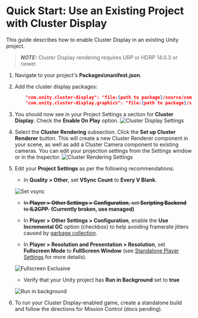 # Quick Start: Use an Existing Project with Cluster Display

This guide describes how to enable Cluster Display in an existing Unity project.

> **_NOTE:_** Cluster Display rendering requires URP or HDRP 14.0.3 or newer.

1. Navigate to your project's **Packages\manifest.json**.
2. Add the cluster display packages:

    ```json
        "com.unity.cluster-display": "file:{path to package}/source/com.unity.cluster-display",
        "com.unity.cluster-display.graphics": "file:{path to package}/source/com.unity.cluster-display.graphics"
    ```

3. You should now see in your Project Settings a section for **Cluster Display**. Check the **Enable On Play** option.
   ![Cluster Display Settings](images/cluster-settings.png)

4. Select the **Cluster Rendering** subsection. Click the **Set up Cluster Renderer** button. This will create a new Cluster Renderer component in your scene,
   as well as add a Cluster Camera component to existing cameras. You can edit your projection settings from the Settings window or in the Inspector.
   ![Cluster Rendering Settings](images/rendering-settings.png)

5. Edit your **Project Settings** as per the following recommendations:

    - In **Quality > Other**, set **VSync Count** to **Every V Blank**.

    ![Set vsync](images/vsync.png)

    - ~~In **Player > Other Settings > Configuration**, set **Scripting Backend** to **IL2CPP**.~~ **(Currently broken, use managed)**

    - In **Player > Other Settings > Configuration**, enable the **Use Incremental GC** option (checkbox) to help avoiding framerate jitters caused by [garbage collection](https://blogs.unity3d.com/2018/11/26/feature-preview-incremental-garbage-collection/).

    - In **Player > Resolution and Presentation > Resolution**, set **Fullscreen Mode** to **FullScreen Window** (see [Standalone Player Settings](https://docs.unity3d.com/Manual/class-PlayerSettingsStandalone.html) for more details).

    ![Fullscreen Exclusive](images/fullscreen-window.png)

    - Verify that your Unity project has **Run in Background** set to **true**

    ![Run in background](images/run-in-background.png)

6. To run your Cluster Display-enabled game, create a standalone build and follow the directions for Mission Control (docs pending).
